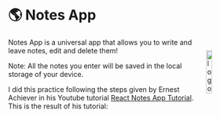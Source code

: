 # 🌎 Notes App

<img width="15%" align="right" style="margin:5%" alt="logo" src="https://res.cloudinary.com/silviajcn/image/upload/v1680658548/PRACTICAS/Varios/notesapp_t2ptft.png" />

Notes App is a universal app that allows you to write and leave notes, edit and delete them!

Note: All the notes you enter will be saved in the local storage of your device.

I did this practice following the steps given by Ernest Achiever in his Youtube tutorial [React Notes App Tutorial](https://www.youtube.com/watch?v=_3ooazcK4TI&t=4858s). This is the result of his tutorial:


